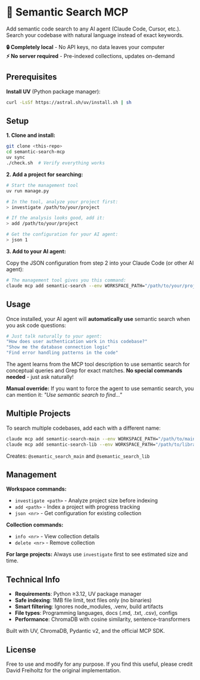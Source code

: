 # 🔮 Semantic Search MCP

Add semantic code search to any AI agent (Claude Code, Cursor, etc.). Search your codebase with natural language instead of exact keywords.

**🔒 Completely local** - No API keys, no data leaves your computer  
**⚡ No server required** - Pre-indexed collections, updates on-demand

## Prerequisites

**Install UV** (Python package manager):
```bash
curl -LsSf https://astral.sh/uv/install.sh | sh
```

## Setup

**1. Clone and install:**
```bash
git clone <this-repo>
cd semantic-search-mcp
uv sync
./check.sh  # Verify everything works
```

**2. Add a project for searching:**
```bash
# Start the management tool
uv run manage.py

# In the tool, analyze your project first:
> investigate /path/to/your/project

# If the analysis looks good, add it:
> add /path/to/your/project

# Get the configuration for your AI agent:  
> json 1
```

**3. Add to your AI agent:**

Copy the JSON configuration from step 2 into your Claude Code (or other AI agent):

```bash
# The management tool gives you this command:
claude mcp add semantic-search --env WORKSPACE_PATH="/path/to/your/project" -- uv run --directory /path/to/semantic-search-mcp scripts/run_server.py
```

## Usage

Once installed, your AI agent will **automatically use** semantic search when you ask code questions:

```bash
# Just talk naturally to your agent:
"How does user authentication work in this codebase?"
"Show me the database connection logic"  
"Find error handling patterns in the code"
```

The agent learns from the MCP tool description to use semantic search for conceptual queries and Grep for exact matches. **No special commands needed** - just ask naturally!

**Manual override:** If you want to force the agent to use semantic search, you can mention it: *"Use semantic search to find..."*

## Multiple Projects

To search multiple codebases, add each with a different name:

```bash
claude mcp add semantic-search-main --env WORKSPACE_PATH="/path/to/main/project" -- uv run --directory /path/to/semantic-search-mcp scripts/run_server.py
claude mcp add semantic-search-lib --env WORKSPACE_PATH="/path/to/library" -- uv run --directory /path/to/semantic-search-mcp scripts/run_server.py
```

Creates: `@semantic_search_main` and `@semantic_search_lib`

## Management

**Workspace commands:**
- `investigate <path>` - Analyze project size before indexing
- `add <path>` - Index a project with progress tracking
- `json <nr>` - Get configuration for existing collection

**Collection commands:**  
- `info <nr>` - View collection details
- `delete <nr>` - Remove collection

**For large projects:** Always use `investigate` first to see estimated size and time.

## Technical Info

- **Requirements**: Python ≥3.12, UV package manager
- **Safe indexing**: 1MB file limit, text files only (no binaries)
- **Smart filtering**: Ignores node_modules, .venv, build artifacts
- **File types**: Programming languages, docs (.md, .txt, .csv), configs
- **Performance**: ChromaDB with cosine similarity, sentence-transformers

Built with UV, ChromaDB, Pydantic v2, and the official MCP SDK.

## License

Free to use and modify for any purpose. If you find this useful, please credit David Freiholtz for the original implementation.


